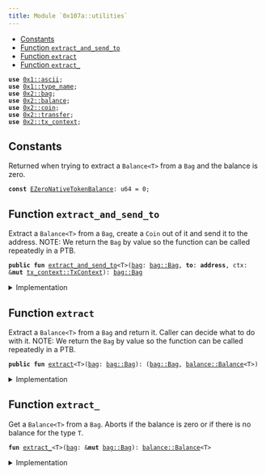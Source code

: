 ```yaml
---
title: Module `0x107a::utilities`
---
```




-  [Constants](#@Constants_0)
-  [Function `extract_and_send_to`](#0x107a_utilities_extract_and_send_to)
-  [Function `extract`](#0x107a_utilities_extract)
-  [Function `extract_`](#0x107a_utilities_extract_)


<pre><code><b>use</b> <a href="../move-stdlib/ascii.md#0x1_ascii">0x1::ascii</a>;
<b>use</b> <a href="../move-stdlib/type_name.md#0x1_type_name">0x1::type_name</a>;
<b>use</b> <a href="../sui-framework/bag.md#0x2_bag">0x2::bag</a>;
<b>use</b> <a href="../sui-framework/balance.md#0x2_balance">0x2::balance</a>;
<b>use</b> <a href="../sui-framework/coin.md#0x2_coin">0x2::coin</a>;
<b>use</b> <a href="../sui-framework/transfer.md#0x2_transfer">0x2::transfer</a>;
<b>use</b> <a href="../sui-framework/tx_context.md#0x2_tx_context">0x2::tx_context</a>;
</code></pre>



<a name="@Constants_0"></a>

## Constants


<a name="0x107a_utilities_EZeroNativeTokenBalance"></a>

Returned when trying to extract a <code>Balance&lt;T&gt;</code> from a <code>Bag</code> and the balance is zero.


<pre><code><b>const</b> <a href="utilities.md#0x107a_utilities_EZeroNativeTokenBalance">EZeroNativeTokenBalance</a>: u64 = 0;
</code></pre>



<a name="0x107a_utilities_extract_and_send_to"></a>

## Function `extract_and_send_to`

Extract a <code>Balance&lt;T&gt;</code> from a <code>Bag</code>, create a <code>Coin</code> out of it and send it to the address.
NOTE: We return the <code>Bag</code> by value so the function can be called repeatedly in a PTB.


<pre><code><b>public</b> <b>fun</b> <a href="utilities.md#0x107a_utilities_extract_and_send_to">extract_and_send_to</a>&lt;T&gt;(<a href="../sui-framework/bag.md#0x2_bag">bag</a>: <a href="../sui-framework/bag.md#0x2_bag_Bag">bag::Bag</a>, <b>to</b>: <b>address</b>, ctx: &<b>mut</b> <a href="../sui-framework/tx_context.md#0x2_tx_context_TxContext">tx_context::TxContext</a>): <a href="../sui-framework/bag.md#0x2_bag_Bag">bag::Bag</a>
</code></pre>



<details>
<summary>Implementation</summary>


<pre><code><b>public</b> <b>fun</b> <a href="utilities.md#0x107a_utilities_extract_and_send_to">extract_and_send_to</a>&lt;T&gt;(<b>mut</b> <a href="../sui-framework/bag.md#0x2_bag">bag</a>: Bag, <b>to</b>: <b>address</b>, ctx: &<b>mut</b> TxContext): Bag {
    <b>let</b> <a href="../sui-framework/coin.md#0x2_coin">coin</a> = <a href="../sui-framework/coin.md#0x2_coin_from_balance">coin::from_balance</a>(<a href="utilities.md#0x107a_utilities_extract_">extract_</a>&lt;T&gt;(&<b>mut</b> <a href="../sui-framework/bag.md#0x2_bag">bag</a>), ctx);
    <a href="../sui-framework/transfer.md#0x2_transfer_public_transfer">transfer::public_transfer</a>(<a href="../sui-framework/coin.md#0x2_coin">coin</a>, <b>to</b>);
    <a href="../sui-framework/bag.md#0x2_bag">bag</a>
}
</code></pre>



</details>

<a name="0x107a_utilities_extract"></a>

## Function `extract`

Extract a <code>Balance&lt;T&gt;</code> from a <code>Bag</code> and return it. Caller can decide what to do with it.
NOTE: We return the <code>Bag</code> by value so the function can be called repeatedly in a PTB.


<pre><code><b>public</b> <b>fun</b> <a href="utilities.md#0x107a_utilities_extract">extract</a>&lt;T&gt;(<a href="../sui-framework/bag.md#0x2_bag">bag</a>: <a href="../sui-framework/bag.md#0x2_bag_Bag">bag::Bag</a>): (<a href="../sui-framework/bag.md#0x2_bag_Bag">bag::Bag</a>, <a href="../sui-framework/balance.md#0x2_balance_Balance">balance::Balance</a>&lt;T&gt;)
</code></pre>



<details>
<summary>Implementation</summary>


<pre><code><b>public</b> <b>fun</b> <a href="utilities.md#0x107a_utilities_extract">extract</a>&lt;T&gt;(<b>mut</b> <a href="../sui-framework/bag.md#0x2_bag">bag</a>: Bag): (Bag, Balance&lt;T&gt;) {
    <b>let</b> <a href="../sui-framework/balance.md#0x2_balance">balance</a> = <a href="utilities.md#0x107a_utilities_extract_">extract_</a>&lt;T&gt;(&<b>mut</b> <a href="../sui-framework/bag.md#0x2_bag">bag</a>);
    (<a href="../sui-framework/bag.md#0x2_bag">bag</a>, <a href="../sui-framework/balance.md#0x2_balance">balance</a>)
}
</code></pre>



</details>

<a name="0x107a_utilities_extract_"></a>

## Function `extract_`

Get a <code>Balance&lt;T&gt;</code> from a <code>Bag</code>.
Aborts if the balance is zero or if there is no balance for the type <code>T</code>.


<pre><code><b>fun</b> <a href="utilities.md#0x107a_utilities_extract_">extract_</a>&lt;T&gt;(<a href="../sui-framework/bag.md#0x2_bag">bag</a>: &<b>mut</b> <a href="../sui-framework/bag.md#0x2_bag_Bag">bag::Bag</a>): <a href="../sui-framework/balance.md#0x2_balance_Balance">balance::Balance</a>&lt;T&gt;
</code></pre>



<details>
<summary>Implementation</summary>


<pre><code><b>fun</b> <a href="utilities.md#0x107a_utilities_extract_">extract_</a>&lt;T&gt;(<a href="../sui-framework/bag.md#0x2_bag">bag</a>: &<b>mut</b> Bag): Balance&lt;T&gt; {
    <b>let</b> key = <a href="../move-stdlib/type_name.md#0x1_type_name_get">type_name::get</a>&lt;T&gt;().into_string();

    // This call aborts <b>if</b> the key doesn't exist.
    <b>let</b> <a href="../sui-framework/balance.md#0x2_balance">balance</a> : Balance&lt;T&gt; = <a href="../sui-framework/bag.md#0x2_bag">bag</a>.remove(key);

    <b>assert</b>!(<a href="../sui-framework/balance.md#0x2_balance">balance</a>.value() != 0, <a href="utilities.md#0x107a_utilities_EZeroNativeTokenBalance">EZeroNativeTokenBalance</a>);

    <a href="../sui-framework/balance.md#0x2_balance">balance</a>
}
</code></pre>



</details>
